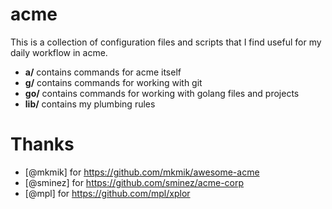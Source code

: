 # acme

This is a collection of configuration files and scripts that I find
useful for my daily workflow in acme.

- **a/** contains commands for acme itself
- **g/** contains commands for working with git
- **go/** contains commands for working with golang files and projects
- **lib/** contains my plumbing rules

# Thanks

- [@mkmik] for https://github.com/mkmik/awesome-acme
- [@sminez] for https://github.com/sminez/acme-corp
- [@mpl] for https://github.com/mpl/xplor

